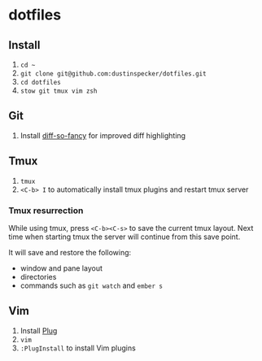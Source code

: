 # dotfiles

## Install

1. `cd ~`
1. `git clone git@github.com:dustinspecker/dotfiles.git`
1. `cd dotfiles`
1. `stow git tmux vim zsh`

## Git
1. Install [diff-so-fancy](https://github.com/so-fancy/diff-so-fancy) for improved diff highlighting

## Tmux
1. `tmux`
1. `<C-b> I` to automatically install tmux plugins and restart tmux server

### Tmux resurrection

While using tmux, press `<C-b><C-s>` to save the current tmux layout. Next time when starting tmux the server will continue from this save point.

It will save and restore the following:
- window and pane layout
- directories
- commands such as `git watch` and `ember s`

## Vim

1. Install [Plug](https://github.com/junegunn/vim-plug)
1. `vim`
1. `:PlugInstall` to install Vim plugins


